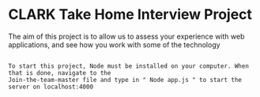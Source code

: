 # CLARK Take Home Interview Project
The aim of this project is to allow us to assess your experience with web applications, and see how you work with some of the technology 
```

To start this project, Node must be installed on your computer. When that is done, navigate to the
Join-the-team-master file and type in " Node app.js " to start the server on localhost:4000
